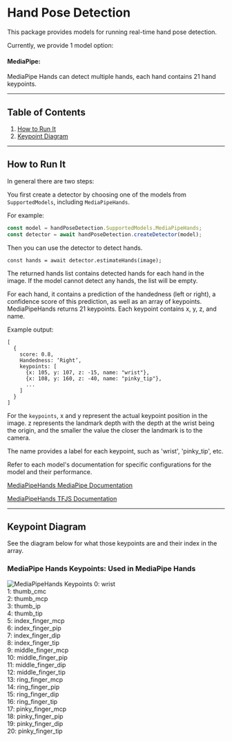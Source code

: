 # Hand Pose Detection

This package provides models for running real-time hand pose detection.

Currently, we provide 1 model option:

#### MediaPipe:
MediaPipe Hands can detect multiple hands, each hand contains 21 hand keypoints.

-------------------------------------------------------------------------------
## Table of Contents
1. [How to Run It](#how-to-run-it)
2. [Keypoint Diagram](#keypoint-diagram)

-------------------------------------------------------------------------------
## How to Run It
In general there are two steps:

You first create a detector by choosing one of the models from `SupportedModels`,
including `MediaPipeHands`.

For example:

```javascript
const model = handPoseDetection.SupportedModels.MediaPipeHands;
const detector = await handPoseDetection.createDetector(model);
```

Then you can use the detector to detect hands.

```
const hands = await detector.estimateHands(image);
```

The returned hands list contains detected hands for each hand in the image.
If the model cannot detect any hands, the list will be empty.

For each hand, it contains a prediction of the handedness (left or right), a confidence score of this prediction, as well as an array of keypoints.
MediaPipeHands returns 21 keypoints.
Each keypoint contains x, y, z, and name.

Example output:
```
[
  {
    score: 0.8,
    Handedness: ‘Right’,
    keypoints: [
      {x: 105, y: 107, z: -15, name: "wrist"},
      {x: 108, y: 160, z: -40, name: "pinky_tip"},
      ...
    ]
  }
]
```

For the `keypoints`, x and y represent the actual keypoint position in the image.
z represents the landmark depth with the depth at the wrist being the origin, and the smaller the value the closer the landmark is to the camera.

The name provides a label for each keypoint, such as 'wrist', 'pinky_tip', etc.

Refer to each model's documentation for specific configurations for the model
and their performance.

[MediaPipeHands MediaPipe Documentation](https://github.com/tensorflow/tfjs-models/tree/master/hand-pose-detection/src/mediapipe)

[MediaPipeHands TFJS Documentation](https://github.com/tensorflow/tfjs-models/tree/master/hand-pose-detection/src/tfjs)

-------------------------------------------------------------------------------

## Keypoint Diagram
See the diagram below for what those keypoints are and their index in the array.

### MediaPipe Hands Keypoints: Used in MediaPipe Hands
![MediaPipeHands Keypoints](https://google.github.io/mediapipe/images/mobile/hand_landmarks.png)
0: wrist  \
1: thumb_cmc \
2: thumb_mcp  \
3: thumb_ip  \
4: thumb_tip  \
5: index_finger_mcp  \
6: index_finger_pip  \
7: index_finger_dip  \
8: index_finger_tip  \
9: middle_finger_mcp  \
10: middle_finger_pip  \
11: middle_finger_dip  \
12: middle_finger_tip  \
13: ring_finger_mcp  \
14: ring_finger_pip  \
15: ring_finger_dip  \
16: ring_finger_tip  \
17: pinky_finger_mcp  \
18: pinky_finger_pip  \
19: pinky_finger_dip  \
20: pinky_finger_tip
